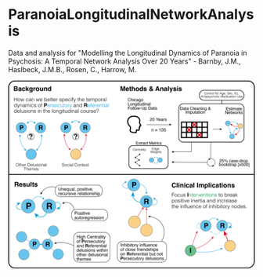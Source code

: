 # ParanoiaLongitudinalNetworkAnalysis
Data and analysis for "Modelling the Longitudinal Dynamics of Paranoia in Psychosis: A Temporal Network Analysis Over 20 Years" - Barnby, J.M., Haslbeck, J.M.B., Rosen, C., Harrow, M.

![Graphical Abstract](GraphicalAbstractNetworkParanoia.png)
